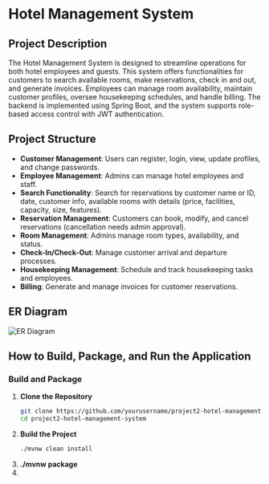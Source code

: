 # Hotel Management System

## Project Description

The Hotel Management System is designed to streamline operations for both hotel employees and guests. This system offers functionalities for customers to search available rooms, make reservations, check in and out, and generate invoices. Employees can manage room availability, maintain customer profiles, oversee housekeeping schedules, and handle billing. The backend is implemented using Spring Boot, and the system supports role-based access control with JWT authentication.

## Project Structure

- **Customer Management**: Users can register, login, view, update profiles, and change passwords.
- **Employee Management**: Admins can manage hotel employees and staff.
- **Search Functionality**: Search for reservations by customer name or ID, date, customer info, available rooms with details (price, facilities, capacity, size, features).
- **Reservation Management**: Customers can book, modify, and cancel reservations (cancellation needs admin approval).
- **Room Management**: Admins manage room types, availability, and status.
- **Check-In/Check-Out**: Manage customer arrival and departure processes.
- **Housekeeping Management**: Schedule and track housekeeping tasks and employees.
- **Billing**: Generate and manage invoices for customer reservations.

## ER Diagram

![ER Diagram](path/to/er-diagram.png)

## How to Build, Package, and Run the Application

### Build and Package

1. **Clone the Repository**
   ```bash
   git clone https://github.com/yourusername/project2-hotel-management-system.git
   cd project2-hotel-management-system
2. **Build the Project**
   ```bash
   ./mvnw clean install
3. **./mvnw package**
4. 
